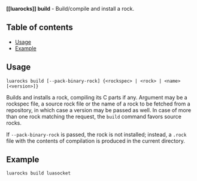 **[[luarocks]] build** - Build/compile and install a rock.

## Table of contents

* [Usage](#usage)
* [Example](#example)

## Usage

`luarocks build [--pack-binary-rock] {<rockspec> | <rock> | <name> [<version>]}`

Builds and installs a rock, compiling its C parts if any. Argument may be a rockspec file, a source rock file or the name of a rock to be fetched from a repository, in which case a version may be passed as well. In case of more than one rock matching the request, the `build` command favors source rocks.

If `--pack-binary-rock` is passed, the rock is not installed; instead, a `.rock` file with the contents of compilation is produced in the current directory.

## Example

```
luarocks build luasocket
```
